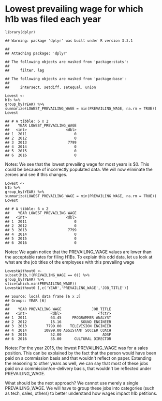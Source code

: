 Lowest prevailing wage for which h1b was filed each year
========================================================

    library(dplyr)

    ## Warning: package 'dplyr' was built under R version 3.3.1

    ## 
    ## Attaching package: 'dplyr'

    ## The following objects are masked from 'package:stats':
    ## 
    ##     filter, lag

    ## The following objects are masked from 'package:base':
    ## 
    ##     intersect, setdiff, setequal, union

    Lowest <-
    h1b %>%
    group_by(YEAR) %>%
    summarize(LOWEST_PREVAILING_WAGE = min(PREVAILING_WAGE, na.rm = TRUE))
    Lowest

    ## # A tibble: 6 x 2
    ##    YEAR LOWEST_PREVAILING_WAGE
    ##   <int>                  <dbl>
    ## 1  2011                      0
    ## 2  2012                      0
    ## 3  2013                   7799
    ## 4  2014                      0
    ## 5  2015                      0
    ## 6  2016                      0

Notes: We see that the lowest prevailing wage for most years is $0. This
could be because of incorrectly populated data. We will now eliminate
the zeroes and see if this changes.

    Lowest <-
    h1b %>%
    group_by(YEAR) %>%
    summarize(LOWEST_PREVAILING_WAGE = min(PREVAILING_WAGE, na.rm = TRUE))
    Lowest

    ## # A tibble: 6 x 2
    ##    YEAR LOWEST_PREVAILING_WAGE
    ##   <int>                  <dbl>
    ## 1  2011                      0
    ## 2  2012                      0
    ## 3  2013                   7799
    ## 4  2014                      0
    ## 5  2015                      0
    ## 6  2016                      0

Notes: We again notice that the PREVAILING\_WAGE values are lower than
the acceptable rates for filing H1Bs. To explain this odd data, let us
look at what are the job titles of the employees with this prevailing
wage

    LowestWithout0 <-
    subset(h1b,!(PREVAILING_WAGE == 0)) %>%
    group_by(YEAR) %>%
    slice(which.min(PREVAILING_WAGE))
    LowestWithout0 [,c('YEAR','PREVAILING_WAGE','JOB_TITLE')]

    ## Source: local data frame [6 x 3]
    ## Groups: YEAR [6]
    ## 
    ##    YEAR PREVAILING_WAGE              JOB_TITLE
    ##   <int>           <dbl>                 <fctr>
    ## 1  2011           63.45     PROGRAMMER ANALYST
    ## 2  2012           15.16         SOUND ENGINEER
    ## 3  2013         7799.00    TELEVISION ENGINEER
    ## 4  2014        10899.00 ASSISTANT SOCCER COACH
    ## 5  2015           52.00                   ADSF
    ## 6  2016           35.00      CULTURAL DIRECTOR

Notes: For the year 2015, the lowest PREVAILING\_WAGE was for a sales
position. This can be explained by the fact that the person would have
been paid on a commission basis and that wouldn't reflect on paper.
Extending the reasoning to other years as well, we can say that most of
these jobs paid on a commission/on-delivery basis, that wouldn't be
reflected under PREVAILING\_WAGE.

What should be the next approach? We cannot use merely a single
PREVAILING\_WAGE. We will have to group these jobs into categories (such
as tech, sales, others) to better understand how wages impact h1b
petitions.
